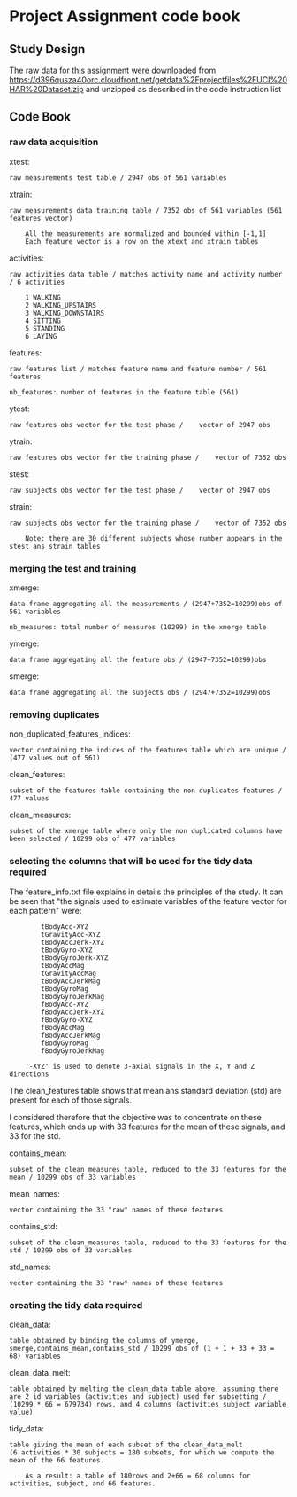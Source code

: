 # Project Assignment code book
## Study Design
The raw data for this assignment were downloaded from 
		https://d396qusza40orc.cloudfront.net/getdata%2Fprojectfiles%2FUCI%20HAR%20Dataset.zip 
and unzipped as described in the code instruction list

## Code Book
### raw data acquisition
xtest: 		
	
	raw measurements test table / 2947 obs of 561 variables

xtrain:		
	
	raw measurements data training table / 7352 obs of 561 variables (561 features vector)

		All the measurements are normalized and bounded within [-1,1]
		Each feature vector is a row on the xtext and xtrain tables
		
activities:	

	raw activities data table / matches activity name and activity number / 6 activities

		1 WALKING
		2 WALKING_UPSTAIRS
		3 WALKING_DOWNSTAIRS
		4 SITTING
		5 STANDING
		6 LAYING

features:	

	raw features list / matches feature name and feature number / 561 features
	
	nb_features: number of features in the feature table (561)
	
ytest:		

	raw features obs vector for the test phase / 	vector of 2947 obs

ytrain:		

	raw features obs vector for the training phase / 	vector of 7352 obs

stest:		

	raw subjects obs vector for the test phase / 	vector of 2947 obs

strain:		

	raw subjects obs vector for the training phase / 	vector of 7352 obs

		Note: there are 30 different subjects whose number appears in the stest ans strain tables

### merging the test and training 
xmerge:		

	data frame aggregating all the measurements / (2947+7352=10299)obs of 561 variables
	
	nb_measures: total number of measures (10299) in the xmerge table

ymerge:		

	data frame aggregating all the feature obs / (2947+7352=10299)obs

smerge:		

	data frame aggregating all the subjects obs / (2947+7352=10299)obs

### removing duplicates 
non_duplicated_features_indices: 

	vector containing the indices of the features table which are unique / (477 values out of 561)

clean_features:	

	subset of the features table containing the non duplicates features / 477 values

clean_measures:	

	subset of the xmerge table where only the non duplicated columns have been selected / 10299 obs of 477 variables
				
### selecting the columns that will be used for the tidy data required
The feature_info.txt file explains in details the principles of the study. It can be seen that "the signals used to estimate variables of the feature vector for each pattern" were:
			
			tBodyAcc-XYZ
			tGravityAcc-XYZ
			tBodyAccJerk-XYZ
			tBodyGyro-XYZ
			tBodyGyroJerk-XYZ
			tBodyAccMag
			tGravityAccMag
			tBodyAccJerkMag
			tBodyGyroMag
			tBodyGyroJerkMag
			fBodyAcc-XYZ
			fBodyAccJerk-XYZ
			fBodyGyro-XYZ
			fBodyAccMag
			fBodyAccJerkMag
			fBodyGyroMag
			fBodyGyroJerkMag
		
		'-XYZ' is used to denote 3-axial signals in the X, Y and Z directions

The clean_features table shows that mean ans standard deviation (std) are present for each of those signals.
		
I considered therefore that the objective was to concentrate on these features, which ends up with 33 features for the mean of these signals, and 33 for the std.
		
contains_mean:	

	subset of the clean_measures table, reduced to the 33 features for the mean / 10299 obs of 33 variables

mean_names:		

	vector containing the 33 "raw" names of these features

contains_std:	

	subset of the clean_measures table, reduced to the 33 features for the std / 10299 obs of 33 variables

std_names:		

	vector containing the 33 "raw" names of these features

### creating the tidy data required
clean_data:		

	table obtained by binding the columns of ymerge, smerge,contains_mean,contains_std / 10299 obs of (1 + 1 + 33 + 33 = 68) variables

clean_data_melt: 

	table obtained by melting the clean_data table above, assuming there are 2 id variables (activities and subject) used for subsetting / (10299 * 66 = 679734) rows, and 4 columns (activities subject variable value)
				
tidy_data:		

	table giving the mean of each subset of the clean_data_melt 
	(6 activities * 30 subjects = 180 subsets, for which we compute the mean of the 66 features.
				
		As a result: a table of 180rows and 2+66 = 68 columns for activities, subject, and 66 features.
				